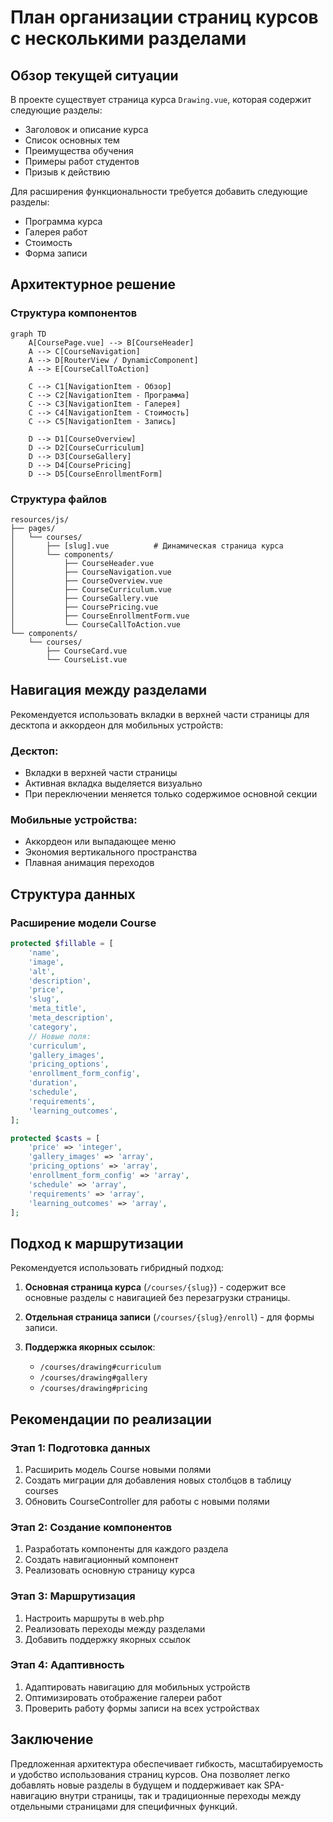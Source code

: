 # План организации страниц курсов с несколькими разделами

## Обзор текущей ситуации

В проекте существует страница курса `Drawing.vue`, которая содержит следующие разделы:
- Заголовок и описание курса
- Список основных тем
- Преимущества обучения
- Примеры работ студентов
- Призыв к действию

Для расширения функциональности требуется добавить следующие разделы:
- Программа курса
- Галерея работ
- Стоимость
- Форма записи

## Архитектурное решение

### Структура компонентов

```mermaid
graph TD
    A[CoursePage.vue] --> B[CourseHeader]
    A --> C[CourseNavigation]
    A --> D[RouterView / DynamicComponent]
    A --> E[CourseCallToAction]
    
    C --> C1[NavigationItem - Обзор]
    C --> C2[NavigationItem - Программа]
    C --> C3[NavigationItem - Галерея]
    C --> C4[NavigationItem - Стоимость]
    C --> C5[NavigationItem - Запись]
    
    D --> D1[CourseOverview]
    D --> D2[CourseCurriculum]
    D --> D3[CourseGallery]
    D --> D4[CoursePricing]
    D --> D5[CourseEnrollmentForm]
```

### Структура файлов

```
resources/js/
├── pages/
│   └── courses/
│       ├── [slug].vue          # Динамическая страница курса
│       └── components/
│           ├── CourseHeader.vue
│           ├── CourseNavigation.vue
│           ├── CourseOverview.vue
│           ├── CourseCurriculum.vue
│           ├── CourseGallery.vue
│           ├── CoursePricing.vue
│           ├── CourseEnrollmentForm.vue
│           └── CourseCallToAction.vue
└── components/
    └── courses/
        ├── CourseCard.vue
        └── CourseList.vue
```

## Навигация между разделами

Рекомендуется использовать вкладки в верхней части страницы для десктопа и аккордеон для мобильных устройств:

### Десктоп:
- Вкладки в верхней части страницы
- Активная вкладка выделяется визуально
- При переключении меняется только содержимое основной секции

### Мобильные устройства:
- Аккордеон или выпадающее меню
- Экономия вертикального пространства
- Плавная анимация переходов

## Структура данных

### Расширение модели Course

```php
protected $fillable = [
    'name',
    'image',
    'alt',
    'description',
    'price',
    'slug',
    'meta_title',
    'meta_description',
    'category',
    // Новые поля:
    'curriculum',
    'gallery_images',
    'pricing_options',
    'enrollment_form_config',
    'duration',
    'schedule',
    'requirements',
    'learning_outcomes',
];

protected $casts = [
    'price' => 'integer',
    'gallery_images' => 'array',
    'pricing_options' => 'array',
    'enrollment_form_config' => 'array',
    'schedule' => 'array',
    'requirements' => 'array',
    'learning_outcomes' => 'array',
];
```

## Подход к маршрутизации

Рекомендуется использовать гибридный подход:

1. **Основная страница курса** (`/courses/{slug}`) - содержит все основные разделы с навигацией без перезагрузки страницы.

2. **Отдельная страница записи** (`/courses/{slug}/enroll`) - для формы записи.

3. **Поддержка якорных ссылок**:
   - `/courses/drawing#curriculum`
   - `/courses/drawing#gallery`
   - `/courses/drawing#pricing`

## Рекомендации по реализации

### Этап 1: Подготовка данных
1. Расширить модель Course новыми полями
2. Создать миграции для добавления новых столбцов в таблицу courses
3. Обновить CourseController для работы с новыми полями

### Этап 2: Создание компонентов
1. Разработать компоненты для каждого раздела
2. Создать навигационный компонент
3. Реализовать основную страницу курса

### Этап 3: Маршрутизация
1. Настроить маршруты в web.php
2. Реализовать переходы между разделами
3. Добавить поддержку якорных ссылок

### Этап 4: Адаптивность
1. Адаптировать навигацию для мобильных устройств
2. Оптимизировать отображение галереи работ
3. Проверить работу формы записи на всех устройствах

## Заключение

Предложенная архитектура обеспечивает гибкость, масштабируемость и удобство использования страниц курсов. Она позволяет легко добавлять новые разделы в будущем и поддерживает как SPA-навигацию внутри страницы, так и традиционные переходы между отдельными страницами для специфичных функций.